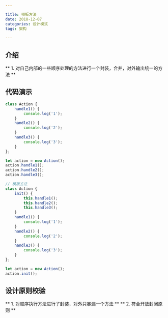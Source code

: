 ```yaml
---

title: 模板方法
date: 2018-12-07
categories: 设计模式
tags: 架构

---
```


## 介绍
** 1.  对自己内部的一些顺序处理的方法进行一个封装，合并，对外输出统一的方法 **

## 代码演示
```javascript
class Action {
	handle1() {
		console.log('1');
	}
	handle2() {
		console.log('2');
	}
	handle3() {
		console.log('3');
	}
};

let action = new Action();
action.handle1();
action.handle2();
action.handle3();

// 模板方法
class Action {
	init() {
		this.handle1();
		this.handle2();
		this.handle3();
	}
	handle1() {
		console.log('1');
	}
	handle2() {
		console.log('2');
	}
	handle3() {
		console.log('3');
	}
};

let action = new Action();
action.init();
```

## 设计原则校验
** 1.  对顺序执行方法进行了封装，对外只暴漏一个方法 **
** 2.  符合开放封闭原则 **